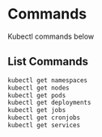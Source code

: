 # Commands

Kubectl commands below

## List Commands


```bash
kubectl get namespaces
kubectl get nodes
kubectl get pods
kubectl get deployments
kubectl get jobs
kubectl get cronjobs
kubectl get services
```
